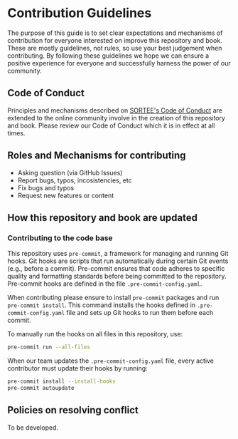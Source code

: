 # Contribution Guidelines

The purpose of this guide is to set clear expectations and mechanisms of contribution for everyone interested on improve this repository and book. These are mostly guidelines, not rules, so use your best judgement when contributing. By following these guidelines we hope we can ensure a positive experience for everyone and successfully harness the power of our community.

## Code of Conduct

Principles and mechanisms described on [SORTEE's Code of Conduct](https://www.sortee.org/codeofconduct/#:~:text=SORTEE%20is%20dedicated%20to%20providing,event%20participants%20in%20any%20form.) are extended to the online community involve in the creation of this repository and book. Please review our Code of Conduct which it is in effect at all times.

## Roles and Mechanisms for contributing

- Asking question (via GitHub Issues)
- Report bugs, typos, incosistencies, etc
- Fix bugs and typos
- Request new features or content

## How this repository and book are updated

### Contributing to the code base

This repository uses `pre-commit`, a framework for managing and running Git hooks. Git hooks are scripts that run automatically during certain Git events (e.g., before a commit). Pre-commit ensures that code adheres to specific quality and formatting standards before being committed to the repository. Pre-commit hooks are defined in the file `.pre-commit-config.yaml`.

When contributing please ensure to install `pre-commit` packages and run `pre-commit install`. This command installs the hooks defined in `.pre-commit-config.yaml` file and sets up Git hooks to run them before each commit.

To manually run the hooks on all files in this repository, use:

```bash
pre-commit run --all-files
```

When our team updates the `.pre-commit-config.yaml` file, every active contributor must update their hooks by running:

```bash
pre-commit install --install-hooks
pre-commit autoupdate
```

## Policies on resolving conflict

To be developed.
